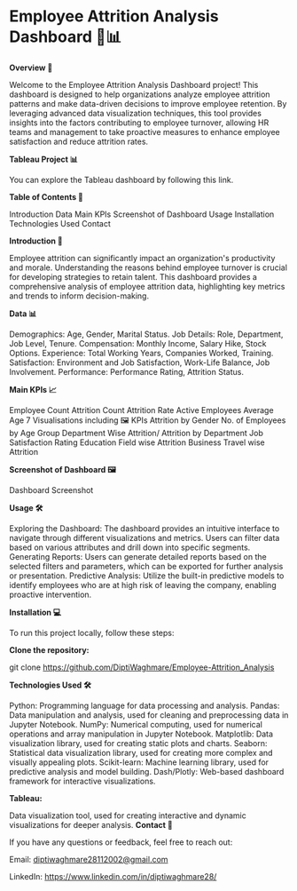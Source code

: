 # Employee Attrition Analysis Dashboard 💼📊
**Overview 🚀**

Welcome to the Employee Attrition Analysis Dashboard project! This dashboard is designed to help organizations analyze employee attrition patterns and make data-driven decisions to improve employee retention. By leveraging advanced data visualization techniques, this tool provides insights into the factors contributing to employee turnover, allowing HR teams and management to take proactive measures to enhance employee satisfaction and reduce attrition rates.

**Tableau Project 📊**

You can explore the Tableau dashboard by following this link.

**Table of Contents 📑**

Introduction
Data
Main KPIs
Screenshot of Dashboard
Usage
Installation
Technologies Used
Contact

**Introduction 📝**

Employee attrition can significantly impact an organization's productivity and morale. Understanding the reasons behind employee turnover is crucial for developing strategies to retain talent. This dashboard provides a comprehensive analysis of employee attrition data, highlighting key metrics and trends to inform decision-making.

**Data 📊**

Demographics: Age, Gender, Marital Status.
Job Details: Role, Department, Job Level, Tenure.
Compensation: Monthly Income, Salary Hike, Stock Options.
Experience: Total Working Years, Companies Worked, Training.
Satisfaction: Environment and Job Satisfaction, Work-Life Balance, Job Involvement.
Performance: Performance Rating, Attrition Status.

**Main KPIs 📈**

Employee Count
Attrition Count
Attrition Rate
Active Employees
Average Age
7 Visualisations including 🖼️
KPIs
Attrition by Gender
No. of Employees by Age Group
Department Wise Attrition/ Attrition by Department
Job Satisfaction Rating
Education Field wise Attrition
Business Travel wise Attrition

**Screenshot of Dashboard 🖼️**

Dashboard Screenshot

**Usage 🛠️**

Exploring the Dashboard: The dashboard provides an intuitive interface to navigate through different visualizations and metrics. Users can filter data based on various attributes and drill down into specific segments.
Generating Reports: Users can generate detailed reports based on the selected filters and parameters, which can be exported for further analysis or presentation.
Predictive Analysis: Utilize the built-in predictive models to identify employees who are at high risk of leaving the company, enabling proactive intervention.

**Installation 💻**

To run this project locally, follow these steps:

**Clone the repository:**

git clone https://github.com/DiptiWaghmare/Employee-Attrition_Analysis

**Technologies Used 🛠️**

Python: Programming language for data processing and analysis.
Pandas: Data manipulation and analysis, used for cleaning and preprocessing data in Jupyter Notebook.
NumPy: Numerical computing, used for numerical operations and array manipulation in Jupyter Notebook.
Matplotlib: Data visualization library, used for creating static plots and charts.
Seaborn: Statistical data visualization library, used for creating more complex and visually appealing plots.
Scikit-learn: Machine learning library, used for predictive analysis and model building.
Dash/Plotly: Web-based dashboard framework for interactive visualizations.

**Tableau:** 

Data visualization tool, used for creating interactive and dynamic visualizations for deeper analysis.
**Contact 📧**

If you have any questions or feedback, feel free to reach out:

Email: diptiwaghmare28112002@gmail.com

LinkedIn: https://www.linkedin.com/in/diptiwaghmare28/ 
